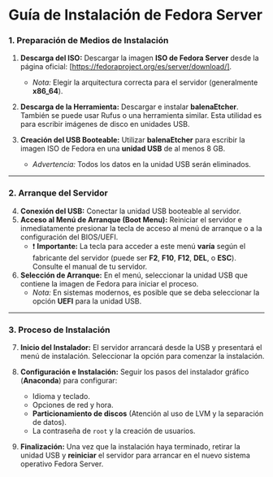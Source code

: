 # Guía de Instalación de Fedora Server

### 1. Preparación de Medios de Instalación

1.  **Descarga del ISO:** Descargar la imagen **ISO de Fedora Server** desde la página oficial: [https://fedoraproject.org/es/server/download/].
    * *Nota:* Elegir la arquitectura correcta para el servidor (generalmente **x86_64**).

2.  **Descarga de la Herramienta:** Descargar e instalar **balenaEtcher**. También se puede usar Rufus o una herramienta similar. Esta utilidad es para escribir imágenes de disco en unidades USB.
3.  **Creación del USB Booteable:** Utilizar **balenaEtcher** para escribir la imagen ISO de Fedora en una **unidad USB** de al menos 8 GB.
    * *Advertencia:* Todos los datos en la unidad USB serán eliminados.
---

### 2. Arranque del Servidor
4.  **Conexión del USB:** Conectar la unidad USB booteable al servidor.
5.  **Acceso al Menú de Arranque (Boot Menu):** Reiniciar el servidor e inmediatamente presionar la tecla de acceso al menú de arranque o a la configuración del BIOS/UEFI.
    * ❗ **Importante:** La tecla para acceder a este menú **varía** según el fabricante del servidor (puede ser **F2**, **F10**, **F12**, **DEL**, o **ESC**). Consulte el manual de tu servidor.
6.  **Selección de Arranque:** En el menú, seleccionar la unidad USB que contiene la imagen de Fedora para iniciar el proceso.
    * *Nota:* En sistemas modernos, es posible que se deba seleccionar la opción **UEFI** para la unidad USB.

---

### 3. Proceso de Instalación

7.  **Inicio del Instalador:** El servidor arrancará desde la USB y presentará el menú de instalación. Seleccionar la opción para comenzar la instalación.

8.  **Configuración e Instalación:** Seguir los pasos del instalador gráfico (**Anaconda**) para configurar:
    * Idioma y teclado.
    * Opciones de red y hora.
    * **Particionamiento de discos** (Atención al uso de LVM y la separación de datos).
    * La contraseña de `root` y la creación de usuarios.

9.  **Finalización:** Una vez que la instalación haya terminado, retirar la unidad USB y **reiniciar** el servidor para arrancar en el nuevo sistema operativo Fedora Server.